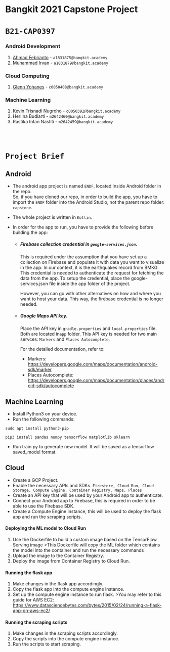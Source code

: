 # Bangkit 2021 Capstone Project
# ``B21-CAP0397``

### Android Development 
1. [Ahmad Febrianto](https://github.com/ahmadfebrianto) - ``a1831875@bangkit.academy``
2. [Muhammad Irvan](https://github.com/mirvn) - ``a1831879@bangkit.academy``
### Cloud Computing
1. [Glenn Yohanes](https://github.com/Kurohayabusa-r) - ``c0050408@bangkit.academy``
### Machine Learning  
1. [Kevin Trisnadi Nugroho](https://github.com/DeathWish99) - ``c0050392@bangkit.academy``
2. Herlina Budiarti - ``m2642460@bangkit.academy``
3. Rastika Intan Nastiti - ``m2642459@bangkit.academy``


<br><br>
# ``Project Brief``
## Android
- The android app project is named ``ENDF``, located inside Android folder in the repo.  
So, if you have cloned our repo, in order to build the app, you have to import the ``ENDF`` folder into the Android Studio, not the parent repo folder: ``capstone``.

- The whole project is written in ``Kotlin``.
- In order for the app to run, you have to provide the following before building the app:  
    * ##### Firebase collection credential in ``google-services.json``.   
        This is required under the assumption that you have set up a collection on Firebase and populate it with data you want to visualize in the app. In our context,  it is the earthquakes record from BMKG. This credential is needed to authenticate the request for fetching the data from the app. To setup the credential, place the google-services.json file inside the app folder of the project.

        However, you can go with other alternatives on how and where you want to host your data. This way, the firebase credential is no longer needed.

    * ##### Google Maps API key.  
    
        Place the API key in ``gradle.properties`` and ``local.properties`` file. Both are located in``app`` folder. This API key is needed for two main servces: ``Markers`` and ``Places Autocomplete``.  
                
        For the detailed documentation, refer to:
        - Markers: https://developers.google.com/maps/documentation/android-sdk/marker
        - Places Autocomplete: https://developers.google.com/maps/documentation/places/android-sdk/autocomplete

        

## Machine Learning

- Install Python3 on your device.
- Run the following commands:
```
sudo apt install python3-pip
```
```
pip3 install pandas numpy tensorflow matplotlib sklearn
```
- Run train.py to generate new model. It will be saved as a tensorflow saved_model format.

## Cloud
- Create a GCP Project.
- Enable the necessary APIs and SDKs.
``Firestore, Cloud Run, Cloud Storage, Compute Engine, Container Registry, Maps, Places``
- Create an API key that will be used by your Android app to authenticate.
- Connect your Android app to Firebase, this is required in order to be able to use the Firebase SDK.
- Create a Compute Engine instance, this will be used to deploy the flask app and run the scraping scripts.
#### Deploying the ML model to Cloud Run
1. Use the Dockerfile to build a custom image based on the TensorFlow Serving image
        >This Dockerfile will copy the ML folder which contains the model into the container and run the necessary commands
2. Upload the image to the Container Registry.
3. Deploy the image from Container Registry to Cloud Run.
#### Running the flask app
1. Make changes in the flask app accordingly.
2. Copy the flask app into the compute engine instance.
3. Set up the compute engine instance to run flask.
        >You may refer to this guide for AWS EC2: https://www.datasciencebytes.com/bytes/2015/02/24/running-a-flask-app-on-aws-ec2/
#### Running the scraping scripts
1. Make changes in the scraping scripts accordingly.
2. Copy the scripts into the compute engine instance.
3. Run the scripts to start scraping.
